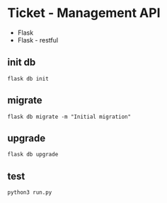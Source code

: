 # Ticket - Management API

* Flask
* Flask - restful


## init db
```
flask db init
```

## migrate 
```
flask db migrate -m "Initial migration"
```

## upgrade
```
flask db upgrade
```

## test
```
python3 run.py
```